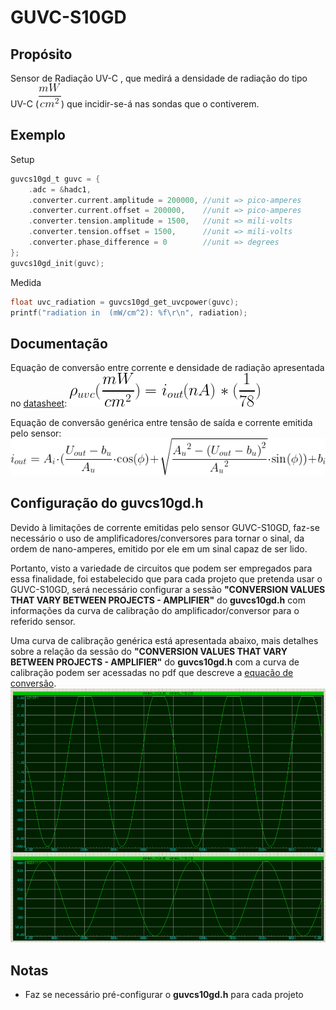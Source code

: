 # GUVC-S10GD

## Propósito
Sensor de Radiação UV-C , que medirá a densidade de radiação do tipo UV-C (![unidades UVC](https://github.com/CarlosCraveiro/Drivers/blob/GUVC-S10GD/GUVC-S10GD/extra_doc/uvc_units.png)) que incidir-se-á nas sondas que o contiverem.

## Exemplo
Setup
```c
guvcs10gd_t guvc = {
	.adc = &hadc1,
	.converter.current.amplitude = 200000, //unit => pico-amperes
	.converter.current.offset = 200000,    //unit => pico-amperes
	.converter.tension.amplitude = 1500,   //unit => mili-volts
	.converter.tension.offset = 1500,      //unit => mili-volts
	.converter.phase_difference = 0        //unit => degrees
};
guvcs10gd_init(guvc);
```

Medida
```c
float uvc_radiation = guvcs10gd_get_uvcpower(guvc);
printf("radiation in  (mW/cm^2): %f\r\n", radiation);
```
## Documentação
Equação de conversão entre corrente e densidade de radiação apresentada no [datasheet](http://www.geni-uv.com/download/products/GUVC-S10GD.pdf):
![equação do datasheet](https://github.com/CarlosCraveiro/Drivers/blob/GUVC-S10GD/GUVC-S10GD/extra_doc/datasheet_equation.png)

Equação de conversão genérica entre tensão de saída e corrente emitida pelo sensor:
![equação de conversão](https://github.com/CarlosCraveiro/Drivers/blob/GUVC-S10GD/GUVC-S10GD/extra_doc/conversion_equation.png)

## Configuração do guvcs10gd.h
Devido à limitações de corrente emitidas pelo sensor GUVC-S10GD, faz-se necessário o uso de amplificadores/conversores para tornar o sinal, da ordem de nano-amperes, emitido por ele em um sinal capaz de ser lido.

Portanto, visto a variedade de circuitos que podem ser empregados para essa finalidade, foi estabelecido que para cada projeto que pretenda usar o GUVC-S10GD, será necessário configurar a sessão **"CONVERSION VALUES THAT VARY BETWEEN PROJECTS - AMPLIFIER"** do **guvcs10gd.h** com informações da curva de calibração do amplificador/conversor para o referido sensor.

Uma curva de calibração genérica está apresentada abaixo, mais detalhes sobre a relação da sessão do **"CONVERSION VALUES THAT VARY BETWEEN PROJECTS - AMPLIFIER"** do **guvcs10gd.h** com a curva de calibração podem ser acessadas no pdf que descreve a [equação de conversão](https://github.com/CarlosCraveiro/Drivers/blob/GUVC-S10GD/GUVC-S10GD/extra_doc/Dedution_of_Conversion_Equation.pdf).
![curva de calibração](https://github.com/CarlosCraveiro/Drivers/blob/GUVC-S10GD/GUVC-S10GD/extra_doc/tension_current_relation_2.png)

## Notas
- Faz se necessário pré-configurar o **guvcs10gd.h** para cada projeto

